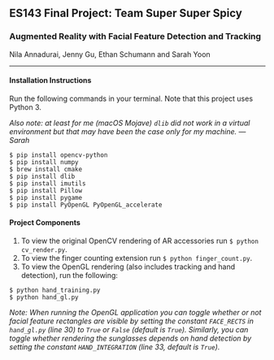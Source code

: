 ## ES143 Final Project: Team Super Super Spicy
### Augmented Reality with Facial Feature Detection and Tracking

Nila Annadurai, Jenny Gu, Ethan Schumann and Sarah Yoon

---

#### Installation Instructions
Run the following commands in your terminal. Note that this project uses Python 3.

*Also note: at least for me (macOS Mojave) `dlib` did not work in a virtual environment but that may have been the case only for
my machine. —Sarah*

```
$ pip install opencv-python
$ pip install numpy
$ brew install cmake
$ pip install dlib
$ pip install imutils
$ pip install Pillow
$ pip install pygame
$ pip install PyOpenGL PyOpenGL_accelerate
```

#### Project Components
1. To view the original OpenCV rendering of AR accessories run `$ python cv_render.py`.
2. To view the finger counting extension run `$ python finger_count.py`.
3. To view the OpenGL rendering (also includes tracking and hand detection), run the following:
```
$ python hand_training.py
$ python hand_gl.py
```
*Note: When running the OpenGL application you can toggle whether or not facial feature rectangles are visible by 
setting the constant `FACE_RECTS` in `hand_gl.py` (line 30) to `True` or `False` (default is `True`). 
Similarly, you can toggle whether rendering the sunglasses depends on hand detection by setting the constant 
`HAND_INTEGRATION` (line 33, default is `True`).*
